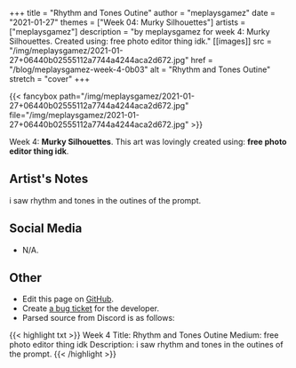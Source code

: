+++
title =       "Rhythm and Tones Outine"
author =      "meplaysgamez"
date =        "2021-01-27"
themes =      ["Week 04: Murky Silhouettes"]
artists =     ["meplaysgamez"]
description = "by meplaysgamez for week 4: Murky Silhouettes. Created using: free photo editor thing idk."
[[images]]
              src = "/img/meplaysgamez/2021-01-27+06440b02555112a7744a4244aca2d672.jpg"
              href = "/blog/meplaysgamez-week-4-0b03"
              alt = "Rhythm and Tones Outine"
              stretch = "cover"
+++


{{< fancybox path="/img/meplaysgamez/2021-01-27+06440b02555112a7744a4244aca2d672.jpg" file="/img/meplaysgamez/2021-01-27+06440b02555112a7744a4244aca2d672.jpg" >}}


Week 4: **Murky Silhouettes**. This art was lovingly created using: **free photo editor thing idk**.

## Artist's Notes

i saw rhythm and tones in the outines of the prompt.

## Social Media

- N/A.

## Other

- Edit this page on [GitHub](https://github.com/teaminkling/web-refresh/edit/main/blog/content/blog/meplaysgamez-week-4-0b03.md).
- Create [a bug ticket](https://github.com/teaminkling/web-refresh/issues/new?assignees=&labels=bug&template=problem-report.md&title=) for the developer.
- Parsed source from Discord is as follows:

{{< highlight txt >}}
Week 4
Title: Rhythm and Tones Outine
Medium: free photo editor thing idk
Description: i saw rhythm and tones in the outines of the prompt.
{{< /highlight >}}